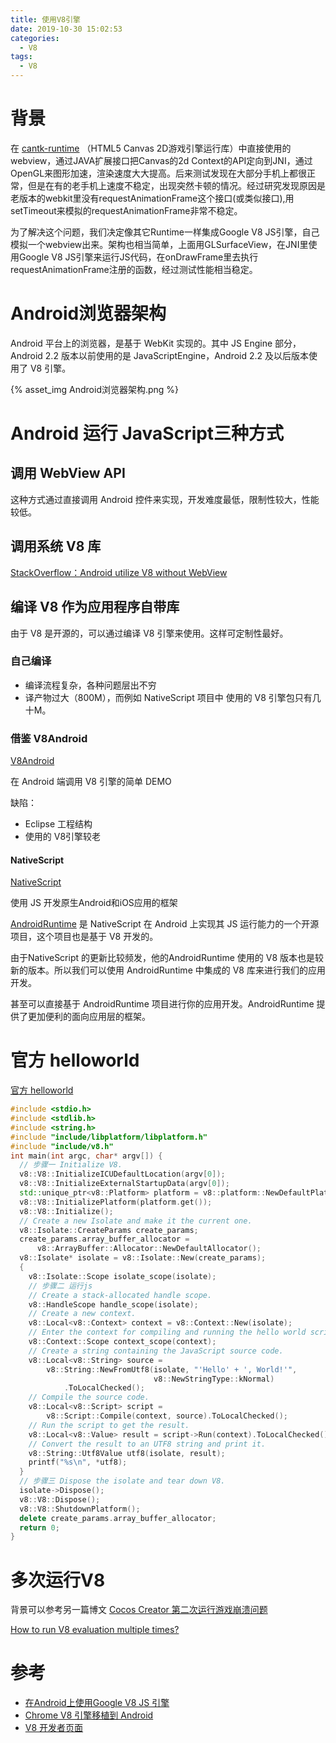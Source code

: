 ```yaml
---
title: 使用V8引擎
date: 2019-10-30 15:02:53
categories:
  - V8
tags:
  - V8
---
```


# 背景

在 [cantk-runtime](https://github.com/drawapp8/cantk-runtime) （HTML5 Canvas 2D游戏引擎运行库）中直接使用的webview，通过JAVA扩展接口把Canvas的2d Context的API定向到JNI，通过OpenGL来图形加速，渲染速度大大提高。后来测试发现在大部分手机上都很正常，但是在有的老手机上速度不稳定，出现突然卡顿的情况。经过研究发现原因是老版本的webkit里没有requestAnimationFrame这个接口(或类似接口),用setTimeout来模拟的requestAnimationFrame非常不稳定。

为了解决这个问题，我们决定像其它Runtime一样集成Google V8 JS引擎，自己模拟一个webview出来。架构也相当简单，上面用GLSurfaceView，在JNI里使用Google V8 JS引擎来运行JS代码，在onDrawFrame里去执行requestAnimationFrame注册的函数，经过测试性能相当稳定。

# Android浏览器架构

Android 平台上的浏览器，是基于 WebKit 实现的。其中 JS Engine 部分，Android 2.2 版本以前使用的是 JavaScriptEngine，Android 2.2 及以后版本使用了 V8 引擎。

{% asset_img Android浏览器架构.png %}

# Android 运行 JavaScript三种方式

## 调用 WebView API

这种方式通过直接调用 Android 控件来实现，开发难度最低，限制性较大，性能较低。

## 调用系统 V8 库

[StackOverflow：Android utilize V8 without WebView](https://stackoverflow.com/questions/6880778/android-utilize-v8-without-webview/11973689#11973689)

## 编译 V8 作为应用程序自带库

由于 V8 是开源的，可以通过编译 V8 引擎来使用。这样可定制性最好。

### 自己编译

- 编译流程复杂，各种问题层出不穷
- 译产物过大（800M），而例如 NativeScript 项目中 使用的 V8 引擎包只有几十M。

### 借鉴 V8Android 

[V8Android](https://github.com/cstsinghua/V8Android)

在 Android 端调用 V8 引擎的简单 DEMO

缺陷：

- Eclipse 工程结构
- 使用的 V8引擎较老

#### NativeScript

[NativeScript](https://github.com/NativeScript/NativeScript)

使用 JS 开发原生Android和iOS应用的框架

[AndroidRuntime](https://github.com/NativeScript/android-runtime) 是 NativeScript 在 Android 上实现其 JS 运行能力的一个开源项目，这个项目也是基于 V8 开发的。

由于NativeScript 的更新比较频发，他的AndroidRuntime 使用的 V8 版本也是较新的版本。所以我们可以使用 AndroidRuntime 中集成的 V8 库来进行我们的应用开发。

甚至可以直接基于 AndroidRuntime 项目进行你的应用开发。AndroidRuntime 提供了更加便利的面向应用层的框架。

# 官方 helloworld

[官方 helloworld](https://chromium.googlesource.com/v8/v8/+/branch-heads/6.8/samples/hello-world.cc)

```cpp
#include <stdio.h>
#include <stdlib.h>
#include <string.h>
#include "include/libplatform/libplatform.h"
#include "include/v8.h"
int main(int argc, char* argv[]) {
  // 步骤一 Initialize V8.
  v8::V8::InitializeICUDefaultLocation(argv[0]);
  v8::V8::InitializeExternalStartupData(argv[0]);
  std::unique_ptr<v8::Platform> platform = v8::platform::NewDefaultPlatform();
  v8::V8::InitializePlatform(platform.get());
  v8::V8::Initialize();
  // Create a new Isolate and make it the current one.
  v8::Isolate::CreateParams create_params;
  create_params.array_buffer_allocator =
      v8::ArrayBuffer::Allocator::NewDefaultAllocator();
  v8::Isolate* isolate = v8::Isolate::New(create_params);
  {
    v8::Isolate::Scope isolate_scope(isolate);
    // 步骤二 运行js
    // Create a stack-allocated handle scope.
    v8::HandleScope handle_scope(isolate);
    // Create a new context.
    v8::Local<v8::Context> context = v8::Context::New(isolate);
    // Enter the context for compiling and running the hello world script.
    v8::Context::Scope context_scope(context);
    // Create a string containing the JavaScript source code.
    v8::Local<v8::String> source =
        v8::String::NewFromUtf8(isolate, "'Hello' + ', World!'",
                                v8::NewStringType::kNormal)
            .ToLocalChecked();
    // Compile the source code.
    v8::Local<v8::Script> script =
        v8::Script::Compile(context, source).ToLocalChecked();
    // Run the script to get the result.
    v8::Local<v8::Value> result = script->Run(context).ToLocalChecked();
    // Convert the result to an UTF8 string and print it.
    v8::String::Utf8Value utf8(isolate, result);
    printf("%s\n", *utf8);
  }
  // 步骤三 Dispose the isolate and tear down V8.
  isolate->Dispose();
  v8::V8::Dispose();
  v8::V8::ShutdownPlatform();
  delete create_params.array_buffer_allocator;
  return 0;
}
```

# 多次运行V8

背景可以参考另一篇博文 [Cocos Creator 第二次运行游戏崩溃问题]()

[How to run V8 evaluation multiple times?](https://stackoverflow.com/questions/37391553/how-to-run-v8-evaluation-multiple-times)

# 参考

- [在Android上使用Google V8 JS 引擎](https://blog.csdn.net/absurd/article/details/47678463)
- [Chrome V8 引擎移植到 Android](https://blog.csdn.net/ft2028739/article/details/52313060)
- [V8 开发者页面](https://v8.dev/docs)
